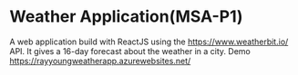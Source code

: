 # Weather Application(MSA-P1)

A web application build with ReactJS using the https://www.weatherbit.io/ API. It gives a 16-day forecast about the weather in a city.
Demo https://rayyoungweatherapp.azurewebsites.net/
